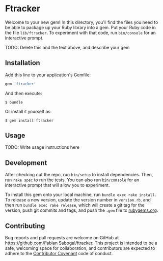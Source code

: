 # Ftracker

Welcome to your new gem! In this directory, you'll find the files you need to be able to package up your Ruby library into a gem. Put your Ruby code in the file `lib/ftracker`. To experiment with that code, run `bin/console` for an interactive prompt.

TODO: Delete this and the text above, and describe your gem

## Installation

Add this line to your application's Gemfile:

```ruby
gem 'ftracker'
```

And then execute:

    $ bundle

Or install it yourself as:

    $ gem install ftracker

## Usage

TODO: Write usage instructions here

## Development

After checking out the repo, run `bin/setup` to install dependencies. Then, run `rake spec` to run the tests. You can also run `bin/console` for an interactive prompt that will allow you to experiment.

To install this gem onto your local machine, run `bundle exec rake install`. To release a new version, update the version number in `version.rb`, and then run `bundle exec rake release`, which will create a git tag for the version, push git commits and tags, and push the `.gem` file to [rubygems.org](https://rubygems.org).

## Contributing

Bug reports and pull requests are welcome on GitHub at https://github.com/Fabian Sabogal/ftracker. This project is intended to be a safe, welcoming space for collaboration, and contributors are expected to adhere to the [Contributor Covenant](http://contributor-covenant.org) code of conduct.

